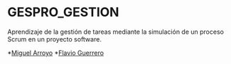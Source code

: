 # GESPRO_GESTION
Aprendizaje de la gestión de tareas mediante la simulación de un proceso Scrum en un proyecto software.


*[Miguel Arroyo](https://github.com/miguelarroyo-ubu)
*[Flavio Guerrero](https://github.com/flavioguerrerov)

